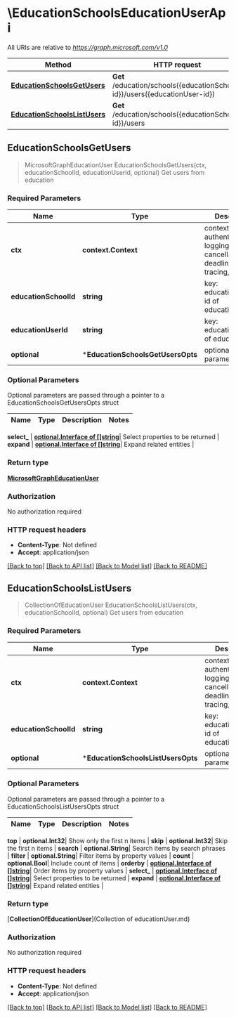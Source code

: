 # \EducationSchoolsEducationUserApi

All URIs are relative to *https://graph.microsoft.com/v1.0*

Method | HTTP request | Description
------------- | ------------- | -------------
[**EducationSchoolsGetUsers**](EducationSchoolsEducationUserApi.md#EducationSchoolsGetUsers) | **Get** /education/schools({educationSchool-id})/users({educationUser-id}) | Get users from education
[**EducationSchoolsListUsers**](EducationSchoolsEducationUserApi.md#EducationSchoolsListUsers) | **Get** /education/schools({educationSchool-id})/users | Get users from education



## EducationSchoolsGetUsers

> MicrosoftGraphEducationUser EducationSchoolsGetUsers(ctx, educationSchoolId, educationUserId, optional)
Get users from education

### Required Parameters


Name | Type | Description  | Notes
------------- | ------------- | ------------- | -------------
**ctx** | **context.Context** | context for authentication, logging, cancellation, deadlines, tracing, etc.
**educationSchoolId** | **string**| key: educationSchool-id of educationSchool | 
**educationUserId** | **string**| key: educationUser-id of educationUser | 
 **optional** | ***EducationSchoolsGetUsersOpts** | optional parameters | nil if no parameters

### Optional Parameters

Optional parameters are passed through a pointer to a EducationSchoolsGetUsersOpts struct


Name | Type | Description  | Notes
------------- | ------------- | ------------- | -------------


 **select_** | [**optional.Interface of []string**](string.md)| Select properties to be returned | 
 **expand** | [**optional.Interface of []string**](string.md)| Expand related entities | 

### Return type

[**MicrosoftGraphEducationUser**](microsoft.graph.educationUser.md)

### Authorization

No authorization required

### HTTP request headers

- **Content-Type**: Not defined
- **Accept**: application/json

[[Back to top]](#) [[Back to API list]](../README.md#documentation-for-api-endpoints)
[[Back to Model list]](../README.md#documentation-for-models)
[[Back to README]](../README.md)


## EducationSchoolsListUsers

> CollectionOfEducationUser EducationSchoolsListUsers(ctx, educationSchoolId, optional)
Get users from education

### Required Parameters


Name | Type | Description  | Notes
------------- | ------------- | ------------- | -------------
**ctx** | **context.Context** | context for authentication, logging, cancellation, deadlines, tracing, etc.
**educationSchoolId** | **string**| key: educationSchool-id of educationSchool | 
 **optional** | ***EducationSchoolsListUsersOpts** | optional parameters | nil if no parameters

### Optional Parameters

Optional parameters are passed through a pointer to a EducationSchoolsListUsersOpts struct


Name | Type | Description  | Notes
------------- | ------------- | ------------- | -------------

 **top** | **optional.Int32**| Show only the first n items | 
 **skip** | **optional.Int32**| Skip the first n items | 
 **search** | **optional.String**| Search items by search phrases | 
 **filter** | **optional.String**| Filter items by property values | 
 **count** | **optional.Bool**| Include count of items | 
 **orderby** | [**optional.Interface of []string**](string.md)| Order items by property values | 
 **select_** | [**optional.Interface of []string**](string.md)| Select properties to be returned | 
 **expand** | [**optional.Interface of []string**](string.md)| Expand related entities | 

### Return type

[**CollectionOfEducationUser**](Collection of educationUser.md)

### Authorization

No authorization required

### HTTP request headers

- **Content-Type**: Not defined
- **Accept**: application/json

[[Back to top]](#) [[Back to API list]](../README.md#documentation-for-api-endpoints)
[[Back to Model list]](../README.md#documentation-for-models)
[[Back to README]](../README.md)


